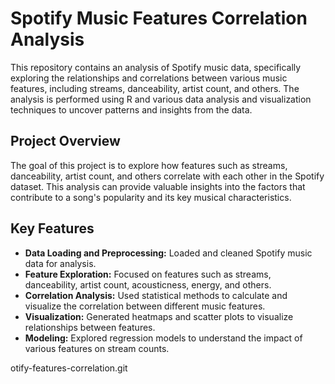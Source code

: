 # Spotify Music Features Correlation Analysis

This repository contains an analysis of Spotify music data, specifically exploring the relationships and correlations between various music features, including streams, danceability, artist count, and others. The analysis is performed using R and various data analysis and visualization techniques to uncover patterns and insights from the data.

## Project Overview

The goal of this project is to explore how features such as streams, danceability, artist count, and others correlate with each other in the Spotify dataset. This analysis can provide valuable insights into the factors that contribute to a song's popularity and its key musical characteristics.

## Key Features

- **Data Loading and Preprocessing:** Loaded and cleaned Spotify music data for analysis.
- **Feature Exploration:** Focused on features such as streams, danceability, artist count, acousticness, energy, and others.
- **Correlation Analysis:** Used statistical methods to calculate and visualize the correlation between different music features.
- **Visualization:** Generated heatmaps and scatter plots to visualize relationships between features.
- **Modeling:** Explored regression models to understand the impact of various features on stream counts.

otify-features-correlation.git
